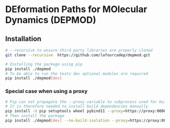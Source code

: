 # DEformation Paths for MOlecular Dynamics (DEPMOD)

## Installation
```sh
# --recursive to ensure third party libraries are properly cloned
git clone --recursive  https://github.com/lafourcadep/depmod.git
```
```sh
# Installing the package using pip
pip install ./depmod
# To be able to run the tests dev optional modules are required
pip install ./depmod[dev]
```
### Special case when using a proxy
```sh
# Pip can not propagate the --proxy variable to subprocess used for build system.
# It is therefore needed to install build dependencies manually.
pip install -U pip setuptools wheel pybind11 --proxy=https://proxy:0000
# Then install the package
pip install ./depmod[dev] --no-build-isolation --proxy=https://proxy:0000
```

